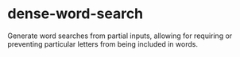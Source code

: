 # dense-word-search

Generate word searches from partial inputs, allowing for requiring or preventing particular letters from being included in words.